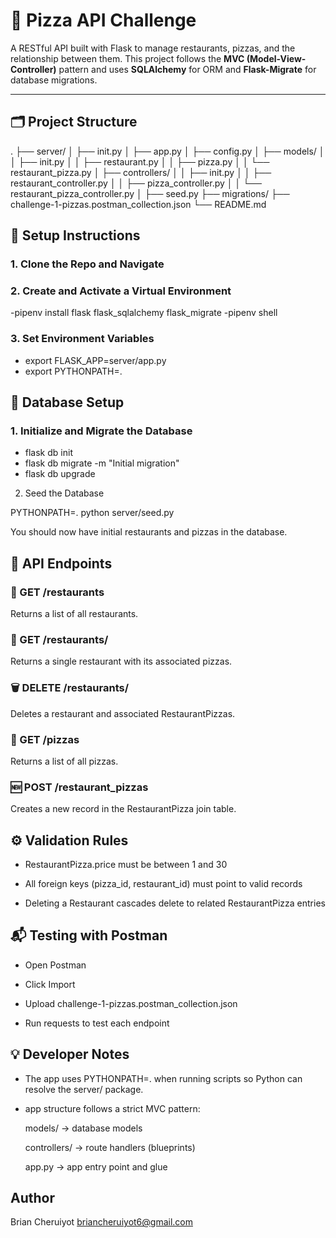 # 🍕 Pizza API Challenge

A RESTful API built with Flask to manage restaurants, pizzas, and the relationship between them. This project follows the **MVC (Model-View-Controller)** pattern and uses **SQLAlchemy** for ORM and **Flask-Migrate** for database migrations.

---

## 🗂 Project Structure

.
├── server/
│ ├── init.py
│ ├── app.py
│ ├── config.py
│ ├── models/
│ │ ├── init.py
│ │ ├── restaurant.py
│ │ ├── pizza.py
│ │ └── restaurant_pizza.py
│ ├── controllers/
│ │ ├── init.py
│ │ ├── restaurant_controller.py
│ │ ├── pizza_controller.py
│ │ └── restaurant_pizza_controller.py
│ ├── seed.py
├── migrations/
├── challenge-1-pizzas.postman_collection.json
└── README.md

## 🚀 Setup Instructions

### 1. Clone the Repo and Navigate

### 2. Create and Activate a Virtual Environment
-pipenv install flask flask_sqlalchemy flask_migrate
-pipenv shell

### 3. Set Environment Variables

- export FLASK_APP=server/app.py
- export PYTHONPATH=.

## 🧱 Database Setup

### 1. Initialize and Migrate the Database

- flask db init
- flask db migrate -m "Initial migration"
- flask db upgrade

2. Seed the Database

PYTHONPATH=. python server/seed.py

You should now have initial restaurants and pizzas in the database.

## 🧪 API Endpoints

### 📍 GET /restaurants
Returns a list of all restaurants.

### 📍 GET /restaurants/<id>
Returns a single restaurant with its associated pizzas.

### 🗑 DELETE /restaurants/<id>
Deletes a restaurant and associated RestaurantPizzas.

### 📍 GET /pizzas
Returns a list of all pizzas.

### 🆕 POST /restaurant_pizzas
Creates a new record in the RestaurantPizza join table.

## ⚙️ Validation Rules
- RestaurantPizza.price must be between 1 and 30

- All foreign keys (pizza_id, restaurant_id) must point to valid records

- Deleting a Restaurant cascades delete to related RestaurantPizza entries

## 📬 Testing with Postman
- Open Postman

- Click Import

- Upload challenge-1-pizzas.postman_collection.json

- Run requests to test each endpoint

## 💡 Developer Notes
- The app uses PYTHONPATH=. when running scripts so Python can resolve the server/ package.

- app structure follows a strict MVC pattern:

  models/ → database models

  controllers/ → route handlers (blueprints)

  app.py → app entry point and glue

## Author

Brian Cheruiyot briancheruiyot6@gmail.com






